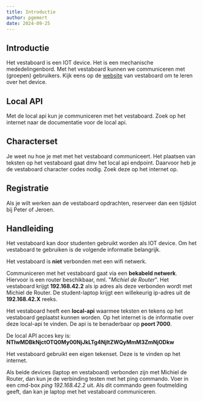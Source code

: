 ```yaml
---
title: Introductie
author: pgemert
date: 2024-09-25
---
```


## Introductie

Het vestaboard is een IOT device.
Het is een mechanische mededelingenbord.
Met het vestaboard kunnen we communiceren met (groepen) gebruikers.
Kijk eens op de [website]({{'https://vestaboard.com'}}) van vestaboard om te leren over het device.

## Local API

Met de local api kun je communiceren met het vestaboard.
Zoek op het internet naar de documentatie voor de local api.

## Characterset

Je weet nu hoe je met met het vestaboard communiceert.
Het plaatsen van teksten op het vestaboard gaat dmv het local api endpoint.
Daarvoor heb je de vestaboard character codes nodig.
Zoek deze op het internet op.

## Registratie

Als je wilt werken aan de vestaboard opdrachten, reserveer dan een tijdslot bij Peter of Jeroen.

## Handleiding

Het vestaboard kan door studenten gebruikt worden als IOT device. Om het vestaboard te gebruiken is de volgende informatie belangrijk. 

Het vestaboard is **niet** verbonden met een wifi netwerk.  

Communiceren met het vestaboard gaat via een **bekabeld netwerk**. 
Hiervoor is een router beschikbaar, nml. "_Michiel de Router_". 
Het vestaboard krijgt **192.168.42.2** als ip adres als deze verbonden wordt met Michiel de Router. De student-laptop krijgt een willekeurig ip-adres uit de **192.168.42.X** reeks. 

Het vestaboard heeft een **local-api** waarmee teksten en tekens op het vestaboard geplaatst kunnen worden. Op het internet is de informatie over deze local-api te vinden. De api is te benaderbaar op **poort 7000**. 

De local API acces key is:  
**NTIwMDBkNjctOTQ0My00NjJkLTg4NjItZWQyMmM3ZmNjODkw** 

Het vestaboard gebruikt een eigen tekenset. Deze is te vinden op het internet. 

Als beide devices (laptop en vestaboard) verbonden zijn met Michiel de Router, dan kun je de verbinding testen met het ping commando. 
Voer in een cmd-box _ping 192.168.42.2_ uit. 
Als dit commando geen foutmelding geeft, dan kan je laptop met het vestaboard communiceren. 
